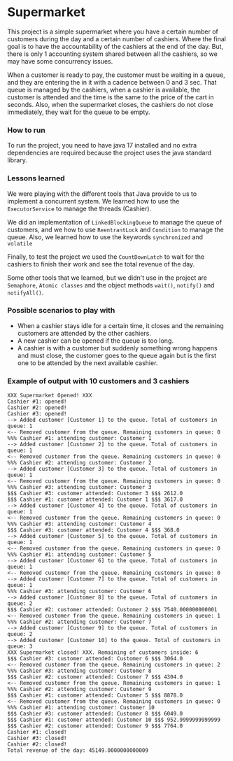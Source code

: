 # Supermarket

This project is a simple supermarket where you have a certain number of customers during the day and a certain number of cashiers. Where the final goal is to have the accountability of the cashiers at the end of the day. But, there is only 1 accounting system shared between all the cashiers, so we may have some concurrency issues.

When a customer is ready to pay, the customer must be waiting in a queue, and they are entering the in it with a cadence between 0 and 3 sec. That queue is managed by the cashiers, when a cashier is available, the customer is attended and the time is the same to the price of the cart in seconds. Also, when the supermarket closes, the cashiers do not close immediately, they wait for the queue to be empty.

### How to run

To run the project, you need to have java 17 installed and no extra dependencies are required because the project uses the java standard library.

### Lessons learned

We were playing with the different tools that Java provide to us to implement a concurrent system. We learned how to use the `ExecutorService` to manage the threads (Cashier).

We did an implementation of `LinkedBlockingQueue` to manage the queue of customers, and we how to use `ReentrantLock` and `Condition` to manage the queue. Also, we learned how to use the keywords `synchronized` and `volatile`

Finally, to test the project we used the `CountDownLatch` to wait for the cashiers to finish their work and see the total revenue of the day.

Some other tools that we learned, but we didn't use in the project are `Semaphore`, `Atomic classes` and the object methods `wait()`, `notify()` and `notifyAll()`.

### Possible scenarios to play with

- When a cashier stays idle for a certain time, it closes and the remaining customers are attended by the other cashiers.
- A new cashier can be opened if the queue is too long.
- A cashier is with a customer but suddenly something wrong happens and must close, the customer goes to the queue again but is the first one to be attended by the next available cashier.

### Example of output with 10 customers and 3 cashiers

```
XXX Supermarket Opened! XXX
Cashier #1: opened!
Cashier #2: opened!
Cashier #3: opened!
--> Added customer [Customer 1] to the queue. Total of customers in queue: 1
<-- Removed customer from the queue. Remaining customers in queue: 0
%%% Cashier #1: attending customer: Customer 1
--> Added customer [Customer 2] to the queue. Total of customers in queue: 1
<-- Removed customer from the queue. Remaining customers in queue: 0
%%% Cashier #2: attending customer: Customer 2
--> Added customer [Customer 3] to the queue. Total of customers in queue: 1
<-- Removed customer from the queue. Remaining customers in queue: 0
%%% Cashier #3: attending customer: Customer 3
$$$ Cashier #3: customer attended: Customer 3 $$$ 2612.0
$$$ Cashier #1: customer attended: Customer 1 $$$ 3617.0
--> Added customer [Customer 4] to the queue. Total of customers in queue: 1
<-- Removed customer from the queue. Remaining customers in queue: 0
%%% Cashier #3: attending customer: Customer 4
$$$ Cashier #3: customer attended: Customer 4 $$$ 368.0
--> Added customer [Customer 5] to the queue. Total of customers in queue: 1
<-- Removed customer from the queue. Remaining customers in queue: 0
%%% Cashier #1: attending customer: Customer 5
--> Added customer [Customer 6] to the queue. Total of customers in queue: 1
<-- Removed customer from the queue. Remaining customers in queue: 0
--> Added customer [Customer 7] to the queue. Total of customers in queue: 1
%%% Cashier #3: attending customer: Customer 6
--> Added customer [Customer 8] to the queue. Total of customers in queue: 2
$$$ Cashier #2: customer attended: Customer 2 $$$ 7540.000000000001
<-- Removed customer from the queue. Remaining customers in queue: 1
%%% Cashier #2: attending customer: Customer 7
--> Added customer [Customer 9] to the queue. Total of customers in queue: 2
--> Added customer [Customer 10] to the queue. Total of customers in queue: 3
XXX Supermarket closed! XXX. Remaining of customers inside: 6
$$$ Cashier #3: customer attended: Customer 6 $$$ 3064.0
<-- Removed customer from the queue. Remaining customers in queue: 2
%%% Cashier #3: attending customer: Customer 8
$$$ Cashier #2: customer attended: Customer 7 $$$ 4304.0
<-- Removed customer from the queue. Remaining customers in queue: 1
%%% Cashier #2: attending customer: Customer 9
$$$ Cashier #1: customer attended: Customer 5 $$$ 8878.0
<-- Removed customer from the queue. Remaining customers in queue: 0
%%% Cashier #1: attending customer: Customer 10
$$$ Cashier #3: customer attended: Customer 8 $$$ 6049.0
$$$ Cashier #1: customer attended: Customer 10 $$$ 952.9999999999999
$$$ Cashier #2: customer attended: Customer 9 $$$ 7764.0
Cashier #1: closed!
Cashier #3: closed!
Cashier #2: closed!
Total revenue of the day: 45149.0000000000009
```